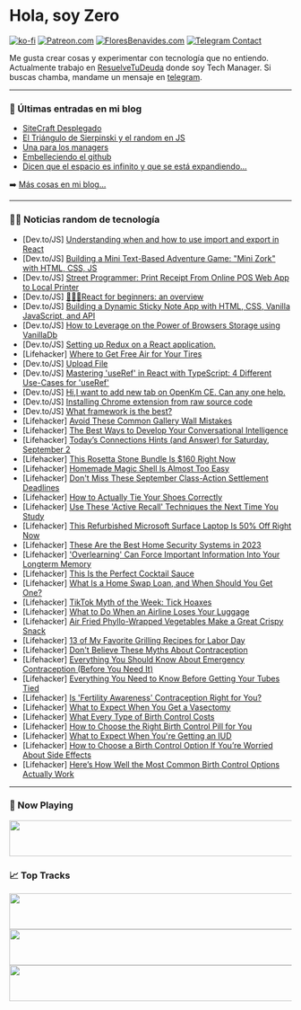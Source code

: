 # Hola, soy Zero

[![ko-fi](https://ko-fi.com/img/githubbutton_sm.svg)](https://ko-fi.com/J3J4N0LUK)
[![Patreon.com](https://img.shields.io/endpoint.svg?url=https%3A%2F%2Fshieldsio-patreon.vercel.app%2Fapi%3Fusername%3Dzerodragon%26type%3Dpatrons&style=for-the-badge)](https://patreon.com/zerodragon)
[![FloresBenavides.com](https://img.shields.io/website?down_message=oops&label=MiBlog&style=for-the-badge&up_message=online&url=https%3A%2F%2Ffloresbenavides.com)](https://floresbenavides.com)
[![Telegram Contact](https://img.shields.io/badge/escr%C3%ADbeme-ZeroDragon-%2326A5E4?style=for-the-badge&logo=telegram)](https://t.me/zerodragon)

Me gusta crear cosas y experimentar con tecnología que no entiendo.
Actualmente trabajo en [ResuelveTuDeuda](http://github.com/resuelve) donde soy Tech Manager.
Si buscas chamba, mandame un mensaje en [telegram](https://t.me/zerodragon).

---

### 📕 Últimas entradas en mi blog
<!-- BLOG-POST-LIST:START -->
- [SiteCraft Desplegado](https://floresbenavides.com/sitecraft-desplegado/)
- [El Triángulo de Sierpinski y el random en JS](https://floresbenavides.com/el-triangulo-de-sierpinski-y-el-random-en-js/)
- [Una para los managers](https://floresbenavides.com/una-para-los-managers/)
- [Embelleciendo el github](https://floresbenavides.com/embelleciendo-el-github/)
- [Dicen que el espacio es infinito y que se está expandiendo…](https://floresbenavides.com/dicen-que-el-espacio-es-infinito-y-que-se-esta-expandiendo/)
<!-- BLOG-POST-LIST:END -->

➡️ [Más cosas en mi blog...](https://floresbenavides.com)

---

### 👨‍💻 Noticias random de tecnología
<!-- TECH-POSTS:START -->
- [Dev.to/JS] [Understanding when and how to use import and export in React](https://dev.to/esedev/understanding-when-and-how-to-use-import-and-export-in-react-43h9)
- [Dev.to/JS] [Building a Mini Text-Based Adventure Game: &quot;Mini Zork&quot; with HTML, CSS, JS](https://dev.to/shawn2208/building-a-mini-text-based-adventure-game-mini-zork-with-html-css-js-3879)
- [Dev.to/JS] [Street Programmer: Print Receipt From Online POS Web App to Local Printer](https://dev.to/streetcommunityprogrammer/street-programmer-print-receipt-from-online-pos-web-app-to-local-printer-1hnl)
- [Dev.to/JS] [👩🏾‍💻React for beginners: an overview](https://dev.to/dumebii/react-for-beginners-an-overview-5fai)
- [Dev.to/JS] [Building a Dynamic Sticky Note App with HTML, CSS, Vanilla JavaScript, and API](https://dev.to/ndickers/building-a-dynamic-sticky-note-app-with-html-css-vanilla-javascript-and-api-bfp)
- [Dev.to/JS] [How to Leverage on the Power of Browsers Storage using VanillaDb](https://dev.to/zedic/how-to-leverage-the-power-of-browsers-storage-using-vanilladb-11mp)
- [Dev.to/JS] [Setting up Redux on a React application.](https://dev.to/mrmarioruci/setting-up-redux-on-a-react-application-4dmo)
- [Lifehacker] [Where to Get Free Air for Your Tires](https://lifehacker.com/where-to-get-free-air-for-your-tires-1850792700?utm_source=regular)
- [Dev.to/JS] [Upload File](https://dev.to/dimple031/upload-file-2e9k)
- [Dev.to/JS] [Mastering &#39;useRef&#39; in React with TypeScript: 4 Different Use-Cases for &#39;useRef&#39;](https://dev.to/kirubelkinfe/mastering-useref-in-react-with-typescript-4-different-use-cases-for-useref-2a87)
- [Dev.to/JS] [Hi,I want to add new tab on OpenKm CE. Can any one help.](https://dev.to/arpanomega/hii-want-to-add-new-tab-on-openkm-ce-can-any-one-help-2j6)
- [Dev.to/JS] [Installing Chrome extension from raw source code](https://dev.to/tombyrer/installing-chrome-extension-from-raw-source-code-2m4)
- [Dev.to/JS] [What framework is the best?](https://dev.to/youssefmic/what-framework-is-the-best-2nko)
- [Lifehacker] [Avoid These Common Gallery Wall Mistakes](https://lifehacker.com/avoid-these-common-gallery-wall-mistakes-1850792741?utm_source=regular)
- [Lifehacker] [The Best Ways to Develop Your Conversational Intelligence](https://lifehacker.com/the-best-ways-to-develop-your-conversational-intelligen-1850792824?utm_source=regular)
- [Lifehacker] [Today’s Connections Hints &lpar;and Answer&rpar; for Saturday, September 2](https://lifehacker.com/connections-answer-today-september-2-2023-1850795946?utm_source=regular)
- [Lifehacker] [This Rosetta Stone Bundle Is $160 Right Now](https://lifehacker.com/this-rosetta-stone-bundle-is-160-right-now-1850790237?utm_source=regular)
- [Lifehacker] [Homemade Magic Shell Is Almost Too Easy](https://lifehacker.com/easy-chocolate-magic-shell-recipe-1850797444?utm_source=regular)
- [Lifehacker] [Don&#39;t Miss These September Class-Action Settlement Deadlines](https://lifehacker.com/class-action-settlements-2023-1850797441?utm_source=regular)
- [Lifehacker] [How to Actually Tie Your Shoes Correctly](https://lifehacker.com/some-of-you-are-tying-your-shoes-wrong-1850295979?utm_source=regular)
- [Lifehacker] [Use These &#39;Active Recall&#39; Techniques the Next Time You Study](https://lifehacker.com/use-these-active-recall-techniques-the-next-time-you-st-1850797753?utm_source=regular)
- [Lifehacker] [This Refurbished Microsoft Surface Laptop Is 50% Off Right Now](https://lifehacker.com/this-refurbished-microsoft-surface-laptop-is-50-off-ri-1850790158?utm_source=regular)
- [Lifehacker] [These Are the Best Home Security Systems in 2023](https://lifehacker.com/best-home-security-systems-1850793992?utm_source=regular)
- [Lifehacker] [&#39;Overlearning&#39; Can Force Important Information Into Your Longterm Memory](https://lifehacker.com/overlearning-can-force-important-information-into-your-1850797539?utm_source=regular)
- [Lifehacker] [This Is the Perfect Cocktail Sauce](https://lifehacker.com/best-cocktail-sauce-recipe-1844910566?utm_source=regular)
- [Lifehacker] [What Is a Home Swap Loan, and When Should You Get One?](https://lifehacker.com/what-is-a-home-swap-loan-and-when-should-you-get-one-1850796773?utm_source=regular)
- [Lifehacker] [TikTok Myth of the Week: Tick Hoaxes](https://lifehacker.com/tiktok-myth-of-the-week-tick-hoaxes-1850794294?utm_source=regular)
- [Lifehacker] [What to Do When an Airline Loses Your Luggage](https://lifehacker.com/what-to-do-when-an-airline-loses-your-bag-1830460934?utm_source=regular)
- [Lifehacker] [Air Fried Phyllo-Wrapped Vegetables Make a Great Crispy Snack](https://lifehacker.com/air-fried-phyllo-wrapped-vegetables-make-a-great-crispy-1850796435?utm_source=regular)
- [Lifehacker] [13 of My Favorite Grilling Recipes for Labor Day](https://lifehacker.com/best-grilling-recipes-1850793271?utm_source=regular)
- [Lifehacker] [Don&#39;t Believe These Myths About Contraception](https://lifehacker.com/biggest-birth-control-myths-1850764015?utm_source=regular)
- [Lifehacker] [Everything You Should Know About Emergency Contraception &lpar;Before You Need It&rpar;](https://lifehacker.com/everything-you-should-know-about-emergency-contraceptio-1850771878?utm_source=regular)
- [Lifehacker] [Everything You Need to Know Before Getting Your Tubes Tied](https://lifehacker.com/everything-you-need-to-know-before-getting-your-tubes-t-1849121197?utm_source=regular)
- [Lifehacker] [Is &#39;Fertility Awareness&#39; Contraception Right for You?](https://lifehacker.com/is-fertility-awareness-contraception-right-for-you-1834151752?utm_source=regular)
- [Lifehacker] [What to Expect When You Get a Vasectomy](https://lifehacker.com/what-to-expect-when-you-get-a-vasectomy-1844701205?utm_source=regular)
- [Lifehacker] [What Every Type of Birth Control Costs](https://lifehacker.com/how-much-does-birth-control-cost-1850761958?utm_source=regular)
- [Lifehacker] [How to Choose the Right Birth Control Pill for You](https://lifehacker.com/how-to-choose-a-birth-control-pill-1836496878?utm_source=regular)
- [Lifehacker] [What to Expect When You&#39;re Getting an IUD](https://lifehacker.com/what-to-expect-when-getting-an-iud-1850767682?utm_source=regular)
- [Lifehacker] [How to Choose a Birth Control Option If You’re Worried About Side Effects](https://lifehacker.com/how-to-choose-a-birth-control-option-if-you-re-worried-1841912477?utm_source=regular)
- [Lifehacker] [Here’s How Well the Most Common Birth Control Options Actually Work](https://lifehacker.com/heres-how-well-the-most-common-forms-of-birth-control-a-1849792332?utm_source=regular)<!-- TECH-POSTS:END -->

---

### 🎵 Now Playing
<a href="https://spotify-now-playing-dun.vercel.app/now-playing?open"><img src="https://spotify-now-playing-dun.vercel.app/now-playing" width="540" height="64"></a>

### 📈 Top Tracks
<a href="https://spotify-now-playing-dun.vercel.app/top-tracks?i=1&open"><img src="https://spotify-now-playing-dun.vercel.app/top-tracks?i=1" width="540" height="64"></a>
<a href="https://spotify-now-playing-dun.vercel.app/top-tracks?i=2&open"><img src="https://spotify-now-playing-dun.vercel.app/top-tracks?i=2" width="540" height="64"></a>
<a href="https://spotify-now-playing-dun.vercel.app/top-tracks?i=3&open"><img src="https://spotify-now-playing-dun.vercel.app/top-tracks?i=3" width="540" height="64"></a>
